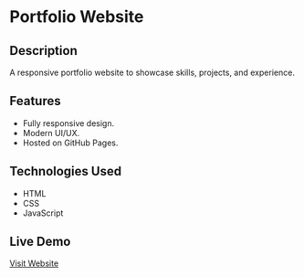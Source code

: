 # Portfolio Website

## Description
A responsive portfolio website to showcase skills, projects, and experience.

## Features
- Fully responsive design.
- Modern UI/UX.
- Hosted on GitHub Pages.

## Technologies Used
- HTML
- CSS
- JavaScript

## Live Demo
[Visit Website](https://xhxghd.githup.io/portoflio/)

